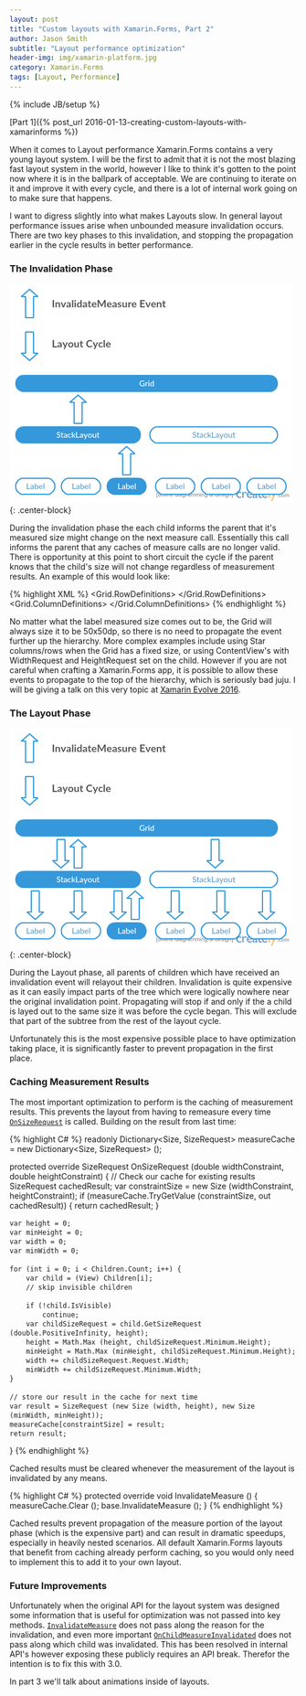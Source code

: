 ```yaml
---
layout: post
title: "Custom layouts with Xamarin.Forms, Part 2"
author: Jason Smith
subtitle: "Layout performance optimization"
header-img: img/xamarin-platform.jpg
category: Xamarin.Forms
tags: [Layout, Performance]
---
```

{% include JB/setup %}

[Part 1]({% post_url 2016-01-13-creating-custom-layouts-with-xamarinforms %})

When it comes to Layout performance Xamarin.Forms contains a very young layout system. I will be the first to admit that it is not the most blazing fast layout system in the world, however I like to think it's gotten to the point now where it is in the ballpark of acceptable. We are continuing to iterate on it and improve it with every cycle, and there is a lot of internal work going on to make sure that happens.

I want to digress slightly into what makes Layouts slow. In general layout performance issues arise when unbounded measure invalidation occurs. There are two key phases to this invalidation, and stopping the propagation earlier in the cycle results in better performance.

### The Invalidation Phase ###

![Invalidation Propagation](/img/invalidationupphase.png){: .center-block}

During the invalidation phase the each child informs the parent that it's measured size might change on the next measure call. Essentially this call informs the parent that any caches of measure calls are no longer valid. There is opportunity at this point to short circuit the cycle if the parent knows that the child's size will not change regardless of measurement results. An example of this would look like:

{% highlight XML %}
<Grid x:Name="parent">
	<Grid.RowDefinitions>
		<RowDefintion Height="50" />
	</Grid.RowDefinitions>
	<Grid.ColumnDefinitions>
		<ColumnDefintion Width="50" />
	</Grid.ColumnDefinitions>
	<Label Text="I am now a fixed size" />
</Grid>
{% endhighlight %}

No matter what the label measured size comes out to be, the Grid will always size it to be 50x50dp, so there is no need to propagate the event further up the hierarchy. More complex examples include using Star columns/rows when the Grid has a fixed size, or using ContentView's with WidthRequest and HeightRequest set on the child. However if you are not careful when crafting a Xamarin.Forms app, it is possible to allow these events to propagate to the top of the hierarchy, which is seriously bad juju. I will be giving a talk on this very topic at [Xamarin Evolve 2016](https://evolve.xamarin.com/).

### The Layout Phase ###

![Layout Propagation](/img/invalidationdownphase.png){: .center-block}

During the Layout phase, all parents of children which have received an invalidation event will relayout their children. Invalidation is quite expensive as it can easily impact parts of the tree which were logically nowhere near the original invalidation point. Propagating will stop if and only if the a child is layed out to the same size it was before the cycle began. This will exclude that part of the subtree from the rest of the layout cycle.

Unfortunately this is the most expensive possible place to have optimization taking place, it is significantly faster to prevent propagation in the first place.

### Caching Measurement Results ###

The most important optimization to perform is the caching of measurement results. This prevents the layout from having to remeasure every time [`OnSizeRequest`](https://developer.xamarin.com/api/member/Xamarin.Forms.VisualElement.OnSizeRequest/p/System.Double/System.Double/) is called. Building on the result from last time:

{% highlight C# %}
readonly Dictionary<Size, SizeRequest> measureCache = new Dictionary<Size, SizeRequest> ();

protected override SizeRequest OnSizeRequest (double widthConstraint, double heightConstraint)
{
	// Check our cache for existing results
	SizeRequest cachedResult;
	var constraintSize = new Size (widthConstraint, heightConstraint);
	if (measureCache.TryGetValue (constraintSize, out cachedResult)) {
		return cachedResult;
	}

	var height = 0;
	var minHeight = 0;
	var width = 0;
	var minWidth = 0;

	for (int i = 0; i < Children.Count; i++) {
		var child = (View) Children[i];
		// skip invisible children

		if (!child.IsVisible) 
			continue;
		var childSizeRequest = child.GetSizeRequest (double.PositiveInfinity, height);
		height = Math.Max (height, childSizeRequest.Minimum.Height);
		minHeight = Math.Max (minHeight, childSizeRequest.Minimum.Height);
		width += childSizeRequest.Request.Width;
		minWidth += childSizeRequest.Minimum.Width;
	}

	// store our result in the cache for next time
	var result = SizeRequest (new Size (width, height), new Size (minWidth, minHeight));
	measureCache[constraintSize] = result;
	return result;
}
{% endhighlight %}

Cached results must be cleared whenever the measurement of the layout is invalidated by any means.

{% highlight C# %}
protected override void InvalidateMeasure ()
{
	measureCache.Clear ();
	base.InvalidateMeasure ();
}
{% endhighlight %}

Cached results prevent propagation of the measure portion of the layout phase (which is the expensive part) and can result in dramatic speedups, especially in heavily nested scenarios. All default Xamarin.Forms layouts that benefit from caching already perform caching, so you would only need to implement this to add it to your own layout.

### Future Improvements ###

Unfortunately when the original API for the layout system was designed some information that is useful for optimization was not passed into key methods. [`InvalidateMeasure`](https://developer.xamarin.com/api/member/Xamarin.Forms.VisualElement.InvalidateMeasure/) does not pass along the reason for the invalidation, and even more important [`OnChildMeasureInvalidated`](https://developer.xamarin.com/api/member/Xamarin.Forms.Layout.OnChildMeasureInvalidated()/) does not pass along which child was invalidated. This has been resolved in internal API's however exposing these publicly requires an API break. Therefor the intention is to fix this with 3.0.

In part 3 we'll talk about animations inside of layouts.